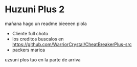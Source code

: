# Huzuni Plus 2

mañana hago un readme bieeeen piola

- Cliente full choto
- los creditos buscalos en https://github.com/WarriorCrystal/CheatBreakerPlus-src
- packers marica

uzsuni plos tuo en la parte de arriva
